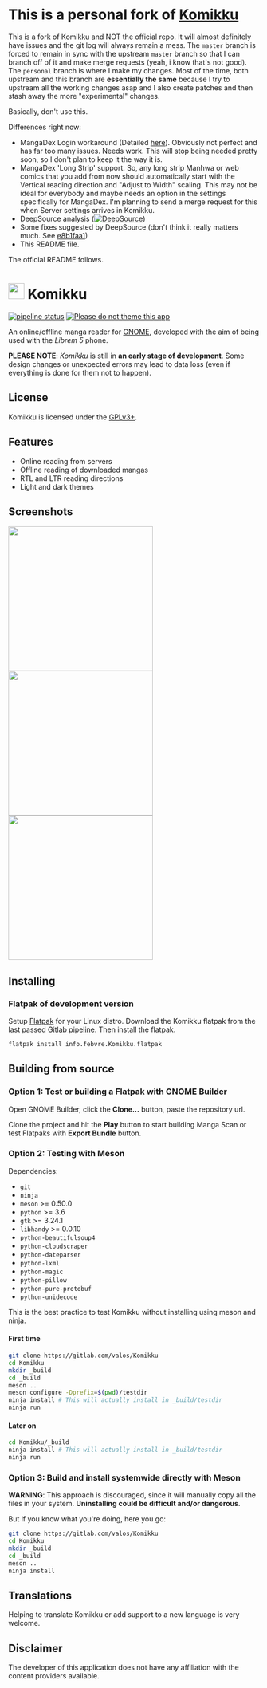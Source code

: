# This is a personal fork of [Komikku](https://www.gitlab.com/valos/Komikku)

This is a fork of Komikku and NOT the official repo. It will almost definitely have issues and the git log will always remain a mess. The `master` branch is forced to remain in sync with the upstream `master` branch so that I can branch off of it and make merge requests (yeah, i know that's not good). The `personal` branch is where I make my changes. Most of the time, both upstream and this branch are **essentially the same** because I try to upstream all the working changes asap and I also create patches and then stash away the more "experimental" changes.

Basically, don't use this.

Differences right now:

* MangaDex Login workaround (Detailed [here](https://gitlab.com/valos/Komikku/issues/28#note_294548351)). Obviously not perfect and has far too many issues. Needs work. This will stop being needed pretty soon, so I don't plan to keep it the way it is.
* MangaDex 'Long Strip' support. So, any long strip Manhwa or web comics that you add from now should automatically start with the Vertical reading direction and "Adjust to Width" scaling. This may not be ideal for everybody and maybe needs an option in the settings specifically for MangaDex. I'm planning to send a merge request for this when Server settings arrives in Komikku.
* DeepSource analysis ([![DeepSource](https://static.deepsource.io/deepsource-badge-light-mini.svg)](https://deepsource.io/gl/lastweakness/Komikku/?ref=repository-badge))
* Some fixes suggested by DeepSource (don't think it really matters much. See [e8b1faa1](https://gitlab.com/lastweakness/Komikku/-/commit/e8b1faa1068bd605a42a72c9afefc1fee7c77402))
* This README file.

The official README follows.

# <img height="32" src="data/icons/info.febvre.Komikku.svg" /> Komikku

[![pipeline status](https://gitlab.com/lastweakness/Komikku/badges/personal/pipeline.svg)](https://gitlab.com/lastweakness/Komikku/commits/personal)
[![Please do not theme this app](https://stopthemingmy.app/badge.svg)](https://stopthemingmy.app)

An online/offline manga reader for [GNOME](https://www.gnome.org), developed with the aim of being used with the *Librem 5* phone.

**PLEASE NOTE**: *Komikku* is still in **an early stage of development**. Some design changes or unexpected errors may lead to data loss (even if everything is done for them not to happen).

## License

Komikku is licensed under the [GPLv3+](https://www.gnu.org/licenses/gpl-3.0.html).

## Features

* Online reading from servers
* Offline reading of downloaded mangas
* RTL and LTR reading directions
* Light and dark themes

## Screenshots

<img src="screenshots/main-window.png" width="290">
<img src="screenshots/add-servers.png" width="290">
<img src="screenshots/preferences.png" width="290">

## Installing

### Flatpak of development version

Setup [Flatpak](https://www.flatpak.org/setup/) for your Linux distro. Download the Komikku flatpak from the last passed [Gitlab pipeline](https://gitlab.com/valos/Komikku/pipelines). Then install the flatpak.

```bash
flatpak install info.febvre.Komikku.flatpak
```

## Building from source

### Option 1: Test or building a Flatpak with GNOME Builder

Open GNOME Builder, click the **Clone...** button, paste the repository url.

Clone the project and hit the **Play** button to start building Manga Scan or test Flatpaks with **Export Bundle** button.

### Option 2: Testing with Meson

Dependencies:

* `git`
* `ninja`
* `meson` >= 0.50.0
* `python` >= 3.6
* `gtk` >= 3.24.1
* `libhandy` >= 0.0.10
* `python-beautifulsoup4`
* `python-cloudscraper`
* `python-dateparser`
* `python-lxml`
* `python-magic`
* `python-pillow`
* `python-pure-protobuf`
* `python-unidecode`

This is the best practice to test Komikku without installing using meson and ninja.

#### First time

```bash
git clone https://gitlab.com/valos/Komikku
cd Komikku
mkdir _build
cd _build
meson ..
meson configure -Dprefix=$(pwd)/testdir
ninja install # This will actually install in _build/testdir
ninja run
```

#### Later on

```bash
cd Komikku/_build
ninja install # This will actually install in _build/testdir
ninja run
```

### Option 3: Build and install systemwide directly with Meson

**WARNING**: This approach is discouraged, since it will manually copy all the files in your system. **Uninstalling could be difficult and/or dangerous**.

But if you know what you're doing, here you go:

```bash
git clone https://gitlab.com/valos/Komikku
cd Komikku
mkdir _build
cd _build
meson ..
ninja install
```

## Translations

Helping to translate Komikku or add support to a new language is very welcome.

## Disclaimer

The developer of this application does not have any affiliation with the content providers available.

